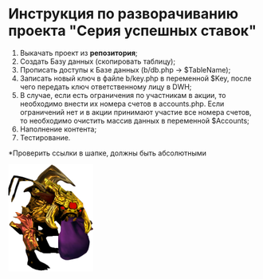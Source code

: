 # Инструкция по разворачиванию проекта **"Серия успешных ставок"**



1.  Выкачать проект из **репозитория**;
2.  Создать Базу данных (скопировать таблицу);
3.  Прописать доступы к Базе данных (b/db.php -> $TableName);
4.  Записать новый ключ в файле  b/key.php в переменной $Key, после чего передать ключ ответственному лицу в DWH;
5.  В случае, если есть ограничения по участникам в акции, то необходимо внести их номера счетов в accounts.php. Если ограничений нет и в акции принимают участие все номера счетов, то необходимо очистить массив данных в переменной $Accounts;
6.  Наполнение контента;
7.  Тестирование.

*Проверить ссылки в шапке, должны быть абсолютными

![Image](-0.png)
